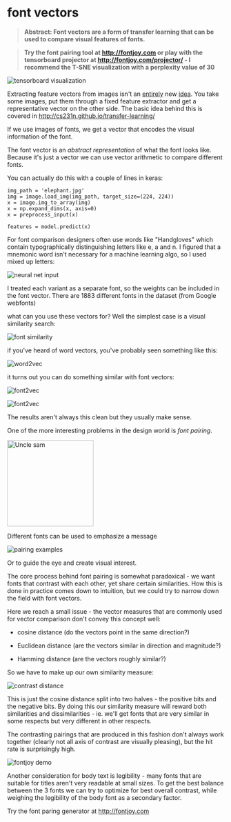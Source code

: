 # font vectors

>**Abstract: Font vectors are a form of transfer learning that can be used to compare visual features of fonts.**

>**Try the font pairing tool at http://fontjoy.com or play with the tensorboard projector at http://fontjoy.com/projector/ - I recommend the T-SNE visualization with a perplexity value of 30**


![tensorboard visualization](http://fontjoy.com/github/screenshot.png)

Extracting feature vectors from images isn't an [entirely](http://blog.ethanrosenthal.com/2016/12/05/recasketch-keras/) new [idea](https://medium.com/ideo-stories/organizing-the-world-of-fonts-with-ai-7d9e49ff2b25).
You take some images, put them through a fixed feature extractor and get a representative vector on the other side. The basic idea behind this is covered in http://cs231n.github.io/transfer-learning/

If we use images of fonts, we get a vector that encodes the visual information of the font.

The font vector is an *abstract representation* of what the font looks like. Because it's just a vector we can use vector arithmetic to compare different fonts.

You can actually do this with a couple of lines in keras:

```
img_path = 'elephant.jpg'
img = image.load_img(img_path, target_size=(224, 224))
x = image.img_to_array(img)
x = np.expand_dims(x, axis=0)
x = preprocess_input(x)

features = model.predict(x)

```

For font comparison designers often use words like "Handgloves" which contain typographically distinguishing letters like e, a and n. I figured that a mnemonic word isn't necessary for a machine learning algo, so I used mixed up letters:

![neural net input](http://fontjoy.com/github/input.png)

I treated each variant as a separate font, so the weights can be included in the font vector. There are 1883 different fonts in the dataset (from Google webfonts)

what can you use these vectors for? Well the simplest case is a visual similarity search:

![font similarity](http://fontjoy.com/github/similar.png)

if you've heard of word vectors, you've probably seen something like this:

![word2vec](http://fontjoy.com/github/word2vec.png)

it turns out you can do something similar with font vectors:

![font2vec](http://fontjoy.com/github/analogy1.png)

![font2vec](http://fontjoy.com/github/analogy2.png)

The results aren't always this clean but they usually make sense.

One of the more interesting problems in the design world is *font pairing*.

<img src="https://upload.wikimedia.org/wikipedia/commons/1/1d/Unclesamwantyou.jpg" alt="Uncle sam" style="width: 200px;"/>

Different fonts can be used to emphasize a message

![pairing examples](http://fontjoy.com/github/pairing.png)

Or to guide the eye and create visual interest.

The core process behind font pairing is somewhat paradoxical - we want fonts that contrast with each other, yet share certain similarities. How this is done in practice comes down to intuition, but we could try to narrow down the field with font vectors.

Here we reach a small issue - the vector measures that are commonly used for vector comparison don't convey this concept well:

- cosine distance (do the vectors point in the same direction?)

- Euclidean distance (are the vectors similar in direction and magnitude?)

- Hamming distance (are the vectors roughly similar?)

So we have to make up our own similarity measure:

![contrast distance](http://fontjoy.com/github/formula.png)

This is just the cosine distance split into two halves - the positive bits and the negative bits. By doing this our similarity measure will reward both similarities and dissimilarities - ie. we'll get fonts that are very similar in some respects but very different in other respects.

The contrasting pairings that are produced in this fashion don't always work together (clearly not all axis of contrast are visually pleasing), but the hit rate is surprisingly high.

![fontjoy demo](http://fontjoy.com/github/demo.png)

Another consideration for body text is legibility - many fonts that are suitable for titles aren't very readable at small sizes. To get the best balance between the 3 fonts we can try to optimize for best overall contrast, while weighing the legibility of the body font as a secondary factor.

Try the font paring generator at http://fontjoy.com